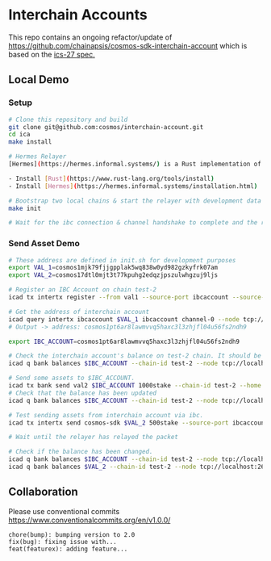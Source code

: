 # Interchain Accounts
This repo contains an ongoing refactor/update of https://github.com/chainapsis/cosmos-sdk-interchain-account which is based on the [ics-27 spec.](https://github.com/cosmos/ics/tree/master/spec/ics-027-interchain-accounts)

## Local Demo

### Setup

```bash
# Clone this repository and build
git clone git@github.com:cosmos/interchain-account.git 
cd ica
make install 

# Hermes Relayer
[Hermes](https://hermes.informal.systems/) is a Rust implementation of a relayer for the [Inter-Blockchain Communication (IBC)](https://ibcprotocol.org/) protocol.

- Install [Rust](https://www.rust-lang.org/tools/install)
- Install [Hermes](https://hermes.informal.systems/installation.html)

# Bootstrap two local chains & start the relayer with development data
make init

# Wait for the ibc connection & channel handshake to complete and the relayer to start
```

### Send Asset Demo

```bash
# These address are defined in init.sh for development purposes
export VAL_1=cosmos1mjk79fjjgpplak5wq838w0yd982gzkyfrk07am
export VAL_2=cosmos17dtl0mjt3t77kpuhg2edqzjpszulwhgzuj9ljs

# Register an IBC Account on chain test-2 
icad tx intertx register --from val1 --source-port ibcaccount --source-channel channel-0 --chain-id test-1 --gas 90000 --home ./data/test-1 --node tcp://localhost:16657 -y

# Get the address of interchain account
icad query intertx ibcaccount $VAL_1 ibcaccount channel-0 --node tcp://localhost:16657
# Output -> address: cosmos1pt6ar8lawmvvq5haxc3l3zhjfl04u56fs2ndh9

export IBC_ACCOUNT=cosmos1pt6ar8lawmvvq5haxc3l3zhjfl04u56fs2ndh9

# Check the interchain account's balance on test-2 chain. It should be empty.
icad q bank balances $IBC_ACCOUNT --chain-id test-2 --node tcp://localhost:26657

# Send some assets to $IBC_ACCOUNT.
icad tx bank send val2 $IBC_ACCOUNT 1000stake --chain-id test-2 --home ./data/test-2 --node tcp://localhost:26657 -y
# Check that the balance has been updated
icad q bank balances $IBC_ACCOUNT --chain-id test-2 --node tcp://localhost:26657

# Test sending assets from interchain account via ibc.
icad tx intertx send cosmos-sdk $VAL_2 500stake --source-port ibcaccount --source-channel channel-0 --chain-id test-1 --gas 90000 --home ./data/test-1 --node tcp://localhost:16657 --from val1 -y

# Wait until the relayer has relayed the packet

# Check if the balance has been changed.
icad q bank balances $IBC_ACCOUNT --chain-id test-2 --node tcp://localhost:26657
icad q bank balances $VAL_2 --chain-id test-2 --node tcp://localhost:26657
```

## Collaboration

Please use conventional commits  https://www.conventionalcommits.org/en/v1.0.0/

```
chore(bump): bumping version to 2.0
fix(bug): fixing issue with...
feat(featurex): adding feature...
```
